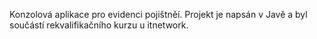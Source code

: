 Konzolová aplikace pro evidenci pojištněí.
Projekt je napsán v Javě a byl součástí rekvalifikačního kurzu u itnetwork. 
